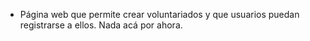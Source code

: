 - Página web que permite crear voluntariados y que usuarios puedan registrarse a ellos. Nada acá por ahora.